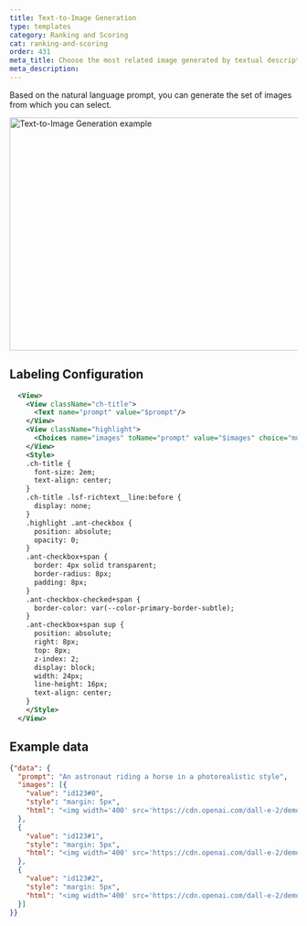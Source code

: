 ```yaml
---
title: Text-to-Image Generation
type: templates
category: Ranking and Scoring
cat: ranking-and-scoring
order: 431
meta_title: Choose the most related image generated by textual description
meta_description: 
---
```


Based on the natural language prompt, you can generate the set of images from which you can select.
<br/>

<img src="/images/templates/text-to-image.png" alt="Text-to-Image Generation example" class="gif-border" width="552px" height="408px" />

## Labeling Configuration

```xml
  <View>
    <View className="ch-title">
      <Text name="prompt" value="$prompt"/>
    </View>
    <View className="highlight">
      <Choices name="images" toName="prompt" value="$images" choice="multiple" layout="inline"/>
    </View>
    <Style>
    .ch-title {
      font-size: 2em;
      text-align: center;
    }
    .ch-title .lsf-richtext__line:before {
      display: none;
    }
    .highlight .ant-checkbox {
      position: absolute;
      opacity: 0;
    }
    .ant-checkbox+span {
      border: 4px solid transparent;
      border-radius: 8px;
      padding: 8px;
    }
    .ant-checkbox-checked+span {
      border-color: var(--color-primary-border-subtle);
    }
    .ant-checkbox+span sup {
      position: absolute;
      right: 8px;
      top: 8px;
      z-index: 2;
      display: block;
      width: 24px;
      line-height: 16px;
      text-align: center;
    }
    </Style>
  </View>
```

## Example data

```json
{"data": {
  "prompt": "An astronaut riding a horse in a photorealistic style",
  "images": [{
    "value": "id123#0",
    "style": "margin: 5px",
    "html": "<img width='400' src='https://cdn.openai.com/dall-e-2/demos/text2im/astronaut/horse/photo/0.jpg'/>"
  },
  {
    "value": "id123#1",
    "style": "margin: 5px",
    "html": "<img width='400' src='https://cdn.openai.com/dall-e-2/demos/text2im/astronaut/horse/photo/1.jpg'/>"
  },
  {
    "value": "id123#2",
    "style": "margin: 5px",
    "html": "<img width='400' src='https://cdn.openai.com/dall-e-2/demos/text2im/astronaut/horse/photo/2.jpg'/>"
  }]
}}
```
